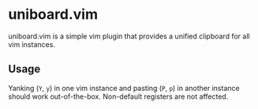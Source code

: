 # uniboard.vim

uniboard.vim is a simple vim plugin that provides a unified clipboard for all
vim instances.

## Usage
Yanking (`Y`, `y`) in one vim instance and pasting (`P`, `p`) in
another instance should work out-of-the-box. Non-default registers are not
affected.
